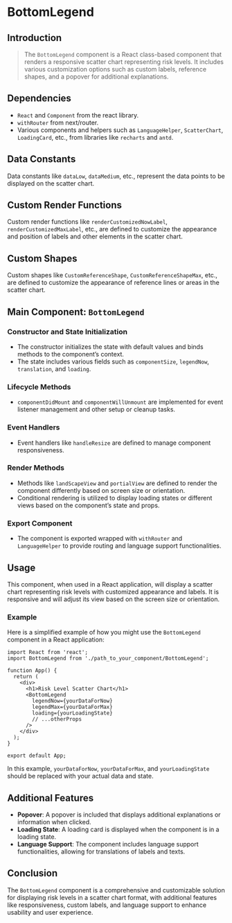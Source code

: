 # BottomLegend



## Introduction

> The `BottomLegend` component is a React class-based component that renders a responsive scatter chart representing risk levels. It includes various customization options such as custom labels, reference shapes, and a popover for additional explanations.

## Dependencies

- `React` and `Component` from the react library.
- `withRouter` from next/router.
- Various components and helpers such as `LanguageHelper`, `ScatterChart`, `LoadingCard`, etc., from libraries like `recharts` and `antd`.

## Data Constants

Data constants like `dataLow`, `dataMedium`, etc., represent the data points to be displayed on the scatter chart.

## Custom Render Functions

Custom render functions like `renderCustomizedNowLabel`, `renderCustomizedMaxLabel`, etc., are defined to customize the appearance and position of labels and other elements in the scatter chart.

## Custom Shapes

Custom shapes like `CustomReferenceShape`, `CustomReferenceShapeMax`, etc., are defined to customize the appearance of reference lines or areas in the scatter chart.

## Main Component: `BottomLegend`

### Constructor and State Initialization

- The constructor initializes the state with default values and binds methods to the component’s context.
- The state includes various fields such as `componentSize`, `legendNow`, `translation`, and `loading`.

### Lifecycle Methods

- `componentDidMount` and `componentWillUnmount` are implemented for event listener management and other setup or cleanup tasks.

### Event Handlers

- Event handlers like `handleResize` are defined to manage component responsiveness.

### Render Methods

- Methods like `landScapeView` and `portialView` are defined to render the component differently based on screen size or orientation.
- Conditional rendering is utilized to display loading states or different views based on the component’s state and props.

### Export Component

- The component is exported wrapped with `withRouter` and `LanguageHelper` to provide routing and language support functionalities.

## Usage

This component, when used in a React application, will display a scatter chart representing risk levels with customized appearance and labels. It is responsive and will adjust its view based on the screen size or orientation.

### Example

Here is a simplified example of how you might use the `BottomLegend` component in a React application:

```
import React from 'react';
import BottomLegend from './path_to_your_component/BottomLegend';

function App() {
  return (
    <div>
      <h1>Risk Level Scatter Chart</h1>
      <BottomLegend 
        legendNow={yourDataForNow}
        legendMax={yourDataForMax}
        loading={yourLoadingState}
        // ...otherProps
      />
    </div>
  );
}

export default App;
```

In this example, `yourDataForNow`, `yourDataForMax`, and `yourLoadingState` should be replaced with your actual data and state.

## Additional Features

- **Popover**: A popover is included that displays additional explanations or information when clicked.
- **Loading State**: A loading card is displayed when the component is in a loading state.
- **Language Support**: The component includes language support functionalities, allowing for translations of labels and texts.

## Conclusion

The `BottomLegend` component is a comprehensive and customizable solution for displaying risk levels in a scatter chart format, with additional features like responsiveness, custom labels, and language support to enhance usability and user experience.
